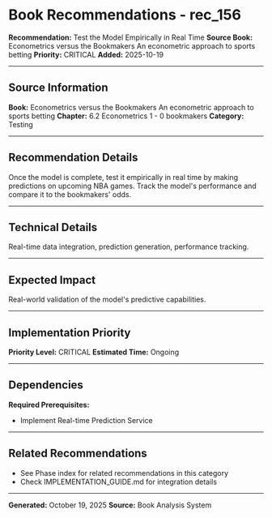 # Book Recommendations - rec_156

**Recommendation:** Test the Model Empirically in Real Time
**Source Book:** Econometrics versus the Bookmakers An econometric approach to sports betting
**Priority:** CRITICAL
**Added:** 2025-10-19

---

## Source Information

**Book:** Econometrics versus the Bookmakers An econometric approach to sports betting
**Chapter:** 6.2 Econometrics 1 - 0 bookmakers
**Category:** Testing

---

## Recommendation Details

Once the model is complete, test it empirically in real time by making predictions on upcoming NBA games. Track the model's performance and compare it to the bookmakers' odds.

---

## Technical Details

Real-time data integration, prediction generation, performance tracking.

---

## Expected Impact

Real-world validation of the model's predictive capabilities.

---

## Implementation Priority

**Priority Level:** CRITICAL
**Estimated Time:** Ongoing

---

## Dependencies

**Required Prerequisites:**

- Implement Real-time Prediction Service


---

## Related Recommendations

- See Phase index for related recommendations in this category
- Check IMPLEMENTATION_GUIDE.md for integration details

---

**Generated:** October 19, 2025
**Source:** Book Analysis System
